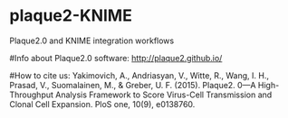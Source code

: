 # plaque2-KNIME
Plaque2.0 and KNIME integration workflows

#Info about Plaque2.0 software:
http://plaque2.github.io/

#How to cite us:
Yakimovich, A., Andriasyan, V., Witte, R., Wang, I. H., Prasad, V., Suomalainen, M., & Greber, U. F. (2015). Plaque2. 0—A High-Throughput Analysis Framework to Score Virus-Cell Transmission and Clonal Cell Expansion. PloS one, 10(9), e0138760.
